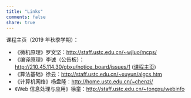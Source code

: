 ```yaml
---
title: "Links"
comments: false
share: true
---
```


课程主页（2019 年秋季学期）：

- 《微机原理》罗文坚：<http://staff.ustc.edu.cn/~wjluo/mcps/>
- 《编译原理》李诚（公告板）：<http://210.45.114.30/gbxu/notice_board/issues/1> ([课程主页](http://staff.ustc.edu.cn/~chengli7/courses/compiler19/))
- 《算法基础》徐云：<http://staff.ustc.edu.cn/~xuyun/algcs.htm>
- 《计算机网络》杨盘隆：<http://home.ustc.edu.cn/~chenzi/>
- 《Web 信息处理与应用》徐童：<http://staff.ustc.edu.cn/~tongxu/webinfo>
